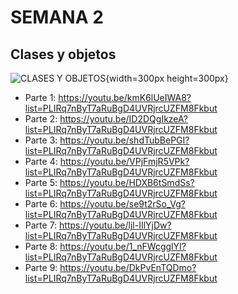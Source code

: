 
# SEMANA 2

## Clases y objetos

![CLASES Y OBJETOS](https://github.com/gcoronelc/UNI-FIIS-2023-2-SI302-V/blob/main/Semana02/img/clases_y_objetos.png){width=300px height=300px}


- Parte 1: https://youtu.be/kmK6lUeIWA8?list=PLIRq7nByT7aRuBgD4UVRjrcUZFM8Fkbut
- Parte 2: https://youtu.be/ID2DQgIkzeA?list=PLIRq7nByT7aRuBgD4UVRjrcUZFM8Fkbut
- Parte 3: https://youtu.be/shdTubBePGI?list=PLIRq7nByT7aRuBgD4UVRjrcUZFM8Fkbut
- Parte 4: https://youtu.be/VPjFmjR5VPk?list=PLIRq7nByT7aRuBgD4UVRjrcUZFM8Fkbut
- Parte 5: https://youtu.be/HDXB6tSmdSs?list=PLIRq7nByT7aRuBgD4UVRjrcUZFM8Fkbut
- Parte 6: https://youtu.be/se9t2rSo_Vg?list=PLIRq7nByT7aRuBgD4UVRjrcUZFM8Fkbut
- Parte 7: https://youtu.be/ljl-IIlYjDw?list=PLIRq7nByT7aRuBgD4UVRjrcUZFM8Fkbut
- Parte 8: https://youtu.be/1_nFWcgglYI?list=PLIRq7nByT7aRuBgD4UVRjrcUZFM8Fkbut
- Parte 9: https://youtu.be/DkPvEnTQDmo?list=PLIRq7nByT7aRuBgD4UVRjrcUZFM8Fkbut

